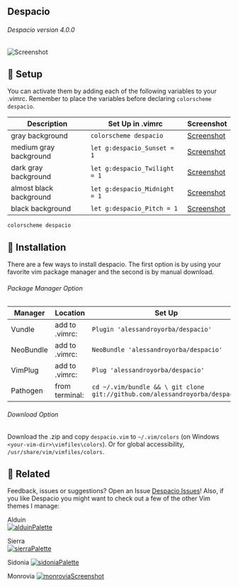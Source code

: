 Despacio
------

###### Despacio version 4.0.0 
![Screenshot](https://cloud.githubusercontent.com/assets/11221489/22623013/501e6958-eb01-11e6-8623-f08375936924.png)

:rocket: Setup
---------------
You can activate them by adding each of the following variables to your .vimrc. Remember to place the variables before declaring `colorscheme despacio`.

| Description                        | Set Up in .vimrc                         | Screenshot                                                                |
|------------------------------------|------------------------------------------|---------------------------------------------------------------------------|
| gray background                    | `colorscheme despacio`                   | [Screenshot](https://cloud.githubusercontent.com/assets/11221489/21465773/91ec12c6-c965-11e6-85be-1c336aad5342.png)|
| medium gray background             | `let g:despacio_Sunset = 1`              | [Screenshot](https://cloud.githubusercontent.com/assets/11221489/21465774/98394d74-c965-11e6-9147-fecb63251afa.png)|
| dark gray background               | `let g:despacio_Twilight = 1`            | [Screenshot](https://cloud.githubusercontent.com/assets/11221489/21465776/a04f7c18-c965-11e6-92b5-4783c171572c.png)|
| almost black background            | `let g:despacio_Midnight = 1`            | [Screenshot](https://cloud.githubusercontent.com/assets/11221489/21465777/a7fa0636-c965-11e6-9a53-28040e0e8576.png)|
| black background                   | `let g:despacio_Pitch = 1`               | [Screenshot](https://cloud.githubusercontent.com/assets/11221489/21465789/2032ea1e-c966-11e6-9352-efe14c0eb0bb.png)|

```VimL
colorscheme despacio
```

:open_file_folder: Installation
---------------
There are a few ways to install despacio. The first option is by using your favorite vim package manager and the second is by manual download.

###### Package Manager Option
| Manager          | Location        | Set Up                                                                       |
|------------------|-----------------|-----------------------------------------------------------------------------|
| Vundle           | add to .vimrc:  | `Plugin 'alessandroyorba/despacio'`                                         |
| NeoBundle        | add to .vimrc:  | `NeoBundle 'alessandroyorba/despacio'`                                      |
| VimPlug          | add to .vimrc:  | `Plug 'alessandroyorba/despacio'`                                           |
| Pathogen         | from terminal:  | `cd ~/.vim/bundle && \ git clone git://github.com/alessandroyorba/despacio` |

###### Download Option
Download the .zip and copy `despacio.vim` to `~/.vim/colors` (on Windows `<your-vim-dir>\vimfiles\colors`). Or for global accessibility, `/usr/share/vim/vimfiles/colors`.

:octopus: Related
-------
Feedback, issues or suggestions? Open an Issue [Despacio Issues](https://github.com/AlessandroYorba/Despacio/issues)! Also, if you like Despacio you might want to check out a few of the other Vim themes I manage:

Alduin  
[![alduinPalette](https://cloud.githubusercontent.com/assets/11221489/22623012/3dacdf8e-eb01-11e6-928c-8ef56909b210.png)](https://github.com/AlessandroYorba/Alduin) 

Sierra  
[![sierraPalette](https://cloud.githubusercontent.com/assets/11221489/22623019/89ebf7e0-eb01-11e6-9afe-5775786d31ac.png)](https://github.com/AlessandroYorba/Sierra)

Sidonia
[![sidoniaPalette](https://cloud.githubusercontent.com/assets/11221489/23324213/649ab3b4-faa1-11e6-8a91-e6047c62194d.png)](https://github.com/AlessandroYorba/Sidonia)

Monrovia
[![monroviaScreenshot](https://cloud.githubusercontent.com/assets/11221489/22623014/64d330b8-eb01-11e6-8eaa-305ea5b25fcf.png)](https://github.com/AlessandroYorba/Monrovia)
